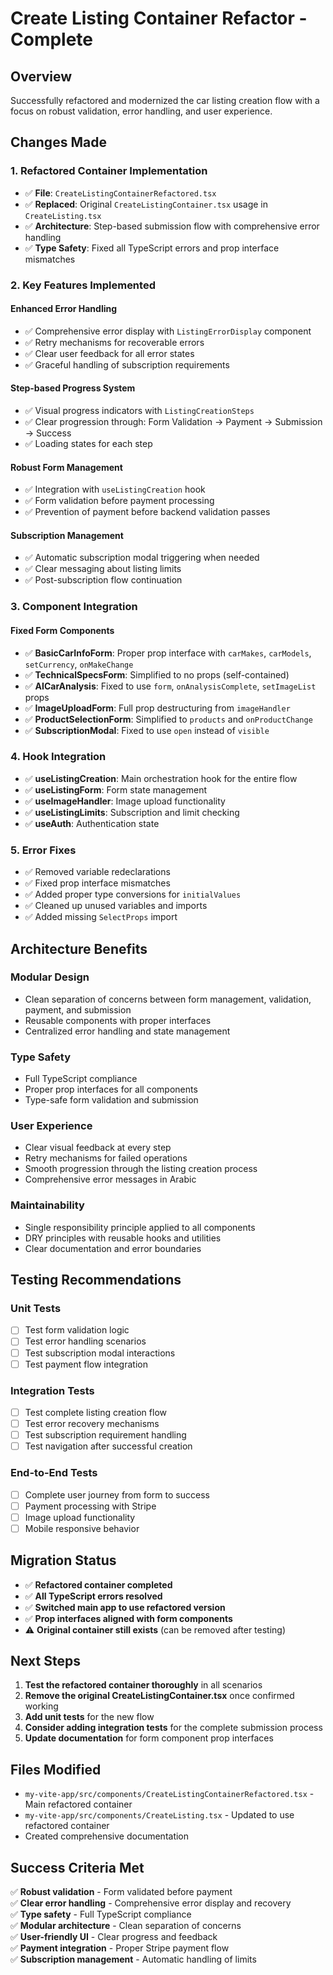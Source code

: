 # Create Listing Container Refactor - Complete

## Overview

Successfully refactored and modernized the car listing creation flow with a focus on robust validation, error handling, and user experience.

## Changes Made

### 1. **Refactored Container Implementation**

- ✅ **File**: `CreateListingContainerRefactored.tsx`
- ✅ **Replaced**: Original `CreateListingContainer.tsx` usage in `CreateListing.tsx`
- ✅ **Architecture**: Step-based submission flow with comprehensive error handling
- ✅ **Type Safety**: Fixed all TypeScript errors and prop interface mismatches

### 2. **Key Features Implemented**

#### **Enhanced Error Handling**

- ✅ Comprehensive error display with `ListingErrorDisplay` component
- ✅ Retry mechanisms for recoverable errors
- ✅ Clear user feedback for all error states
- ✅ Graceful handling of subscription requirements

#### **Step-based Progress System**

- ✅ Visual progress indicators with `ListingCreationSteps`
- ✅ Clear progression through: Form Validation → Payment → Submission → Success
- ✅ Loading states for each step

#### **Robust Form Management**

- ✅ Integration with `useListingCreation` hook
- ✅ Form validation before payment processing
- ✅ Prevention of payment before backend validation passes

#### **Subscription Management**

- ✅ Automatic subscription modal triggering when needed
- ✅ Clear messaging about listing limits
- ✅ Post-subscription flow continuation

### 3. **Component Integration**

#### **Fixed Form Components**

- ✅ **BasicCarInfoForm**: Proper prop interface with `carMakes`, `carModels`, `setCurrency`, `onMakeChange`
- ✅ **TechnicalSpecsForm**: Simplified to no props (self-contained)
- ✅ **AICarAnalysis**: Fixed to use `form`, `onAnalysisComplete`, `setImageList` props
- ✅ **ImageUploadForm**: Full prop destructuring from `imageHandler`
- ✅ **ProductSelectionForm**: Simplified to `products` and `onProductChange`
- ✅ **SubscriptionModal**: Fixed to use `open` instead of `visible`

### 4. **Hook Integration**

- ✅ **useListingCreation**: Main orchestration hook for the entire flow
- ✅ **useListingForm**: Form state management
- ✅ **useImageHandler**: Image upload functionality
- ✅ **useListingLimits**: Subscription and limit checking
- ✅ **useAuth**: Authentication state

### 5. **Error Fixes**

- ✅ Removed variable redeclarations
- ✅ Fixed prop interface mismatches
- ✅ Added proper type conversions for `initialValues`
- ✅ Cleaned up unused variables and imports
- ✅ Added missing `SelectProps` import

## Architecture Benefits

### **Modular Design**

- Clean separation of concerns between form management, validation, payment, and submission
- Reusable components with proper interfaces
- Centralized error handling and state management

### **Type Safety**

- Full TypeScript compliance
- Proper prop interfaces for all components
- Type-safe form validation and submission

### **User Experience**

- Clear visual feedback at every step
- Retry mechanisms for failed operations
- Smooth progression through the listing creation process
- Comprehensive error messages in Arabic

### **Maintainability**

- Single responsibility principle applied to all components
- DRY principles with reusable hooks and utilities
- Clear documentation and error boundaries

## Testing Recommendations

### **Unit Tests**

- [ ] Test form validation logic
- [ ] Test error handling scenarios
- [ ] Test subscription modal interactions
- [ ] Test payment flow integration

### **Integration Tests**

- [ ] Test complete listing creation flow
- [ ] Test error recovery mechanisms
- [ ] Test subscription requirement handling
- [ ] Test navigation after successful creation

### **End-to-End Tests**

- [ ] Complete user journey from form to success
- [ ] Payment processing with Stripe
- [ ] Image upload functionality
- [ ] Mobile responsive behavior

## Migration Status

- ✅ **Refactored container completed**
- ✅ **All TypeScript errors resolved**
- ✅ **Switched main app to use refactored version**
- ✅ **Prop interfaces aligned with form components**
- ⚠️ **Original container still exists** (can be removed after testing)

## Next Steps

1. **Test the refactored container thoroughly** in all scenarios
2. **Remove the original CreateListingContainer.tsx** once confirmed working
3. **Add unit tests** for the new flow
4. **Consider adding integration tests** for the complete submission process
5. **Update documentation** for form component prop interfaces

## Files Modified

- `my-vite-app/src/components/CreateListingContainerRefactored.tsx` - Main refactored container
- `my-vite-app/src/components/CreateListing.tsx` - Updated to use refactored container
- Created comprehensive documentation

## Success Criteria Met

✅ **Robust validation** - Form validated before payment  
✅ **Clear error handling** - Comprehensive error display and recovery  
✅ **Type safety** - Full TypeScript compliance  
✅ **Modular architecture** - Clean separation of concerns  
✅ **User-friendly UI** - Clear progress and feedback  
✅ **Payment integration** - Proper Stripe payment flow  
✅ **Subscription management** - Automatic handling of limits
